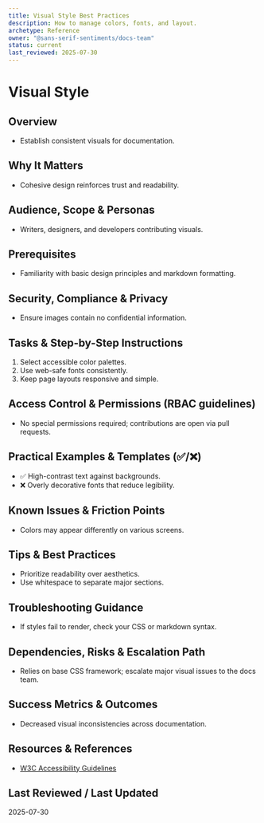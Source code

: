 ```yaml
---
title: Visual Style Best Practices
description: How to manage colors, fonts, and layout.
archetype: Reference
owner: "@sans-serif-sentiments/docs-team"
status: current
last_reviewed: 2025-07-30
---
```


# Visual Style

## Overview
- Establish consistent visuals for documentation.

## Why It Matters
- Cohesive design reinforces trust and readability.

## Audience, Scope & Personas
- Writers, designers, and developers contributing visuals.

## Prerequisites
- Familiarity with basic design principles and markdown formatting.

## Security, Compliance & Privacy
- Ensure images contain no confidential information.

## Tasks & Step-by-Step Instructions
1. Select accessible color palettes.
2. Use web-safe fonts consistently.
3. Keep page layouts responsive and simple.

## Access Control & Permissions (RBAC guidelines)
- No special permissions required; contributions are open via pull requests.

## Practical Examples & Templates (✅/❌)
- ✅ High-contrast text against backgrounds.
- ❌ Overly decorative fonts that reduce legibility.

## Known Issues & Friction Points
- Colors may appear differently on various screens.

## Tips & Best Practices
- Prioritize readability over aesthetics.
- Use whitespace to separate major sections.

## Troubleshooting Guidance
- If styles fail to render, check your CSS or markdown syntax.

## Dependencies, Risks & Escalation Path
- Relies on base CSS framework; escalate major visual issues to the docs team.

## Success Metrics & Outcomes
- Decreased visual inconsistencies across documentation.

## Resources & References
- [W3C Accessibility Guidelines](https://www.w3.org/WAI/standards-guidelines/)

## Last Reviewed / Last Updated
2025-07-30
